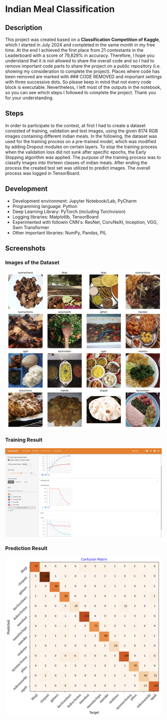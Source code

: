 # Indian Meal Classification

## Description
This project was created based on a **Classification Competition of Kaggle**, which I started in July 2024 and completed in the same month in my free time. At the end I achieved the first place from 21 contestants in the Leaderboard with a score of 79,829% in accuracy. Therefore, I hope you understand that it is not allowed to share the overall code and so I had to remove important code parts to share the project on a public repository (i.e. showing my consideration to complete the project). Places where code has been removed are marked with ### CODE REMOVED and important settings with three successive dots. So please keep in mind that not every code block is executable. Nevertheless, I left most of the outputs in the notebook, so you can see which steps I followed to complete the project. Thank you for your understanding.

## Steps
In order to participate to the contest, at first I had to create a dataset consisted of training, validation and test images, using the given 8174 RGB images containing different indian meals. In the following, the dataset was used for the training process on a pre-trained model, which was modified by adding Dropout modules on certain layers. To stop the training process when the validation loss did not sunk after specific epochs, the Early Stopping algorithm was applied. The purpose of the training process was to classify images into thirteen classes of indian meals. After ending the process the created test set was utilized to predict images. The overall process was logged in TensorBoard.

## Development
- Development environment: Jupyter Notebook/Lab, PyCharm
- Programming language: Python
- Deep Learning Library: PyTorch (including Torchvision)
- Logging libraries: Matplotlib, TensorBoard
- Experimented with followin CNN's: ResNet, ConvNeXt, Inception, VGG, Swin Transformer
- Other important libraries: NumPy, Pandas, PIL

## Screenshots

### Images of the Dataset
<img src="./img/sample_images.png" alt="Sample Images" width="520" border="0" />

### Training Result
<img src="./img/loss_acc_lr.png" alt="Loss-Acc-LR" width="760" border="0" />

### Prediction Result
<img src="./img/conf_matrix.png" alt="Confusion Matrix" width="520" border="0" />